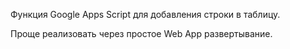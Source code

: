 Функция Google Apps Script для добавления строки в таблицу.

Проще реализовать через простое Web App развертывание.
